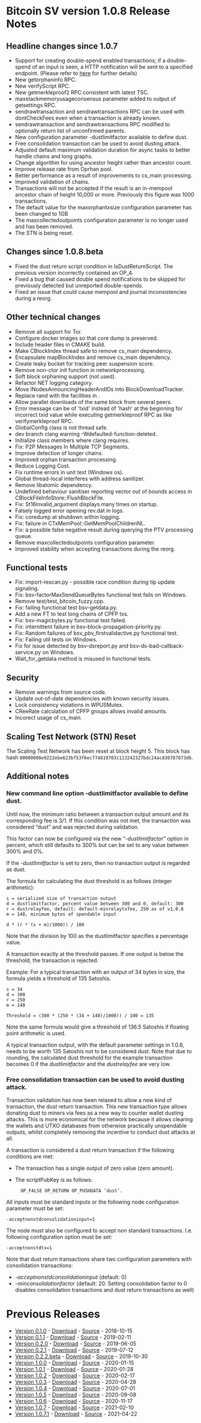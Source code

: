 # Bitcoin SV version 1.0.8 Release Notes

## Headline changes since 1.0.7
* Support for creating double-spend enabled transactions; if a double-spend of an input is seen,
a HTTP notification will be sent to a specified endpoint. (Please refer to
[here](https://github.com/bitcoin-sv-specs/protocol/double-spend-notifications.md) for further details)
* New getorphaninfo RPC.
* New verifyScript RPC.
* New getmerkleproof2 RPC consistent with latest TSC.
* maxstackmemoryusageconsensus parameter added to output of getsettings RPC.
* sendrawtransaction and sendrawtransactions RPC can be used with dontCheckFees even when a transaction is already known.
* sendrawtransaction and sendrawtransactions RPC modified to optionally return list of unconfirmed parents.
* New configuration parameter -dustlimitfactor available to define dust.
* Free consolidation transaction can be used to avoid dusting attack. 
* Adjusted default maximum validation duration for async tasks to better handle chains and long graphs.
* Change algorithm for using ancestor height rather than ancestor count.
* Improve release rate from Oprhan pool.
* Better performance as a result of improvements to cs_main processing.
* Improved validation of chains.
* Transactions will not be accepted if the result is an in-mempool ancestor chain of height 10,000 or more. Previously this figure was 1000 transactions.
* The default value for the maxorphantxsize configuration parameter has been changed to 1GB
* The maxcollectedoutpoints configuration parameter is no longer used and has been removed.
* The STN is being reset.

## Changes since 1.0.8.beta
* Fixed the dust return script condition in IsDustReturnScript. The previous version incorrectly contained an OP_4.
* Fixed a bug that caused double spend notifications to be skipped for previously detected but unreported double-spends.
* Fixed an issue that could cause mempool and journal inconsistencies during a reorg.

## Other technical changes
* Remove all support for Tor.
* Configure docker images so that core dump is preserved.
* Include header files in CMAKE build.
* Make CBlockIndex thread safe to remove cs_main dependency.
* Encapsulate mapBlockIndex and remove cs_main dependency.
* Create leaky bucket for tracking peer suspension score.
* Remove non-ctor init function in networkprocessing.
* Soft block orphaning support (not used).
* Refactor NET logging category.
* Move lNodesAnnouncingHeaderAndIDs into BlockDownloadTracker.
* Replace rand with the facilities in <random>.
* Allow parallel downloads of the same block from several peers.
* Error message can be of 'txid' instead of 'hash' at the beginning for incorrect txid value while executing getmerkleproof RPC as like verifymerkleproof RPC.
* GlobalConfig class is not thread safe.
* dev branch clang warning -Wdefaulted-function-deleted.
* Initialize class members where clang requires.
* Fix: P2P Messages In Multiple TCP Segments.
* Improve detection of longer chains.
* Improved orphan transaction processing.
* Reduce Logging Cost.
* Fix runtime errors in unit test (Windows os).
* Global thread-local interferes with address sanitizer.
* Remove libatomic dependency.
* Undefined behaviour sanitiser reporting vector out of bounds access in CBlockFileInfoStore::FlushBlockFile.
* Fix: St16invalid_argument displays many times on startup.
* Falsely logged error opening rev<xxxx>.dat in logs.
* Fix: coredump at shutdown within logging.
* Fix: failure in CTxMemPool::GetMemPoolChildrenNL.
* Fix: a possible false negative result during querying the PTV processing queue.
* Remove maxcollectedoutpoints configuration parameter.
* Improved stability when accepting transactions during the reorg.

## Functional tests
* Fix: import-rescan.py - possible race condition during tip update signaling.
* Fix: bsv-factorMaxSendQueueBytes functional test fails on Windows.
* Remove test/test_bitcoin_fuzzy.cpp.
* Fix: failing functional test bsv-getdata.py.
* Add a new FT to test long chains of CPFP txs.
* Fix: bsv-magicbytes.py functional test failed.
* Fix: internittent failure in bsv-block-propagation-priority.py.
* Fix: Random failures of bsv_pbv_firstvalidactive.py functional test.
* Fix: Failing util tests on Windows.
* Fix for issue detected by bsv-dsreport.py and bsv-ds-bad-callback-service.py on Windows.
* Wait_for_getdata method is misused in functional tests.

## Security
* Remove warnings from source code.
* Update out-of-date dependencies with known security issues.
* Lock consistency violations in WPUSMutex.
* CReeRate calculation of CPFP groups allows invalid amounts.
* Incorect usage of cs_main.

## Scaling Test Network (STN) Reset
The Scaling Test Network has been reset at block height 5. This block has hash 
`00000000e9222ebe623bf53f6ec774619703c113242327bdc24ac830787873d6`.

## Additional notes

### New command line option -dustlimitfactor available to define dust.

Until now, the minimum ratio between a transaction output amount and its corresponding fee is 3/1.
If this condition was not met, the transaction was considered “dust” and was rejected during validation.

This factor can now be configured via the new “*-dustlimitfactor*” option in percent, which still defaults
to 300% but can be set to any value between 300% and 0%.

If the *-dustlimitfactor* is set to zero, then no transaction output is regarded as dust.

The formula for calculating the dust threshold is as follows (integer arithmetic):

    s = serialized size of transaction output
    d = dustlimitfactor, percent value between 300 and 0, default: 300
    r = dustrelayfee, default: default-minrelaytxfee, 250 as of v1.0.8
    m = 148, minimum bytes of spendable input
    
    d * (r * (s + m)/1000)) / 100

Note that the division by 100 as the dustlimitfactor specifies a percentage value.

A transaction exactly at the threshold passes. If one output is below the threshold, the transaction is rejected.

Example: For a typical transaction with an output of 34 bytes in size, the formula yields a threshold of 135 Satoshis.

    s = 34
    d = 300
    r = 250
    m = 148
    
    Threshold = (300 * (250 * (34 + 148)/1000)) / 100 = 135

Note the same formula would give a threshold of 136.5 Satoshis if floating point arithmetic is used.

A typical transaction output, with the default parameter settings in 1.0.8, needs to be worth 135
Satoshis not to be considered dust. Note that due to rounding, the calculated dust threshold for the
example transaction becomes 0 if the *dustlimitfactor* and the *dustrelayfee* are very low.

### Free consolidation transaction can be used to avoid dusting attack.

Transaction validation has now been relaxed to allow a new kind of transaction, the dust return transaction.
This new transaction type allows donating dust to miners via fees as a new way to counter wallet dusting attacks.
This is more economical for the network because it allows clearing the wallets and UTXO databases from otherwise
practically unspendable outputs, whilst completely removing the incentive to conduct dust attacks at all.

A transaction is considered a dust return transaction if the following conditions are met:

- The transaction has a single output of zero value (zero amount).
- The scriptPubKey is as follows:

        OP_FALSE OP_RETURN OP_PUSHDATA ‘dust’.

All inputs must be standard inputs or the following node configuration parameter must be set:

    -acceptnonstdconsolidationinput=1

The node must also be configured to accept non standard transactions. I.e. following configuration option must be set:

    -acceptnonstdtx=1

Note that dust return transactions share two configuration parameters with consolidation transactions:

- *-acceptnonstdconsolidationinput* (default: 0)
- *-minconsolidationfactor* (default: 20. Setting consolidation factor to 0 disables consolidation transactions and dust return transactions as well)

# Previous Releases
* [Version 0.1.0](release-notes-v0.1.0.md) - [Download](https://download.bitcoinsv.io/bitcoinsv/0.1.0/) - [Source](https://github.com/bitcoin-sv/bitcoin-sv/tree/v0.1.0) - 2018-10-15
* [Version 0.1.1](release-notes-v0.1.1.md) - [Download](https://download.bitcoinsv.io/bitcoinsv/0.1.1/) - [Source](https://github.com/bitcoin-sv/bitcoin-sv/tree/v0.1.1) - 2019-02-11
* [Version 0.2.0](release-notes-v0.2.0.md) - [Download](https://download.bitcoinsv.io/bitcoinsv/0.2.0/) - [Source](https://github.com/bitcoin-sv/bitcoin-sv/tree/v0.2.0) - 2019-06-05
* [Version 0.2.1](release-notes-v0.2.1.md) - [Download](https://download.bitcoinsv.io/bitcoinsv/0.2.1/) - [Source](https://github.com/bitcoin-sv/bitcoin-sv/tree/v0.2.1) - 2019-07-12
* [Version 0.2.2.beta](release-notes-v0.2.2-beta.md) - [Download](https://download.bitcoinsv.io/bitcoinsv/0.2.2.beta/) - [Source](https://github.com/bitcoin-sv/bitcoin-sv/tree/v0.2.2.beta) - 2019-10-30
* [Version 1.0.0](release-notes-v1.0.0.md) - [Download](https://download.bitcoinsv.io/bitcoinsv/1.0.0/) - [Source](https://github.com/bitcoin-sv/bitcoin-sv/tree/v1.0.0) - 2020-01-15
* [Version 1.0.1](release-notes-v1.0.1.md) - [Download](https://download.bitcoinsv.io/bitcoinsv/1.0.1/) - [Source](https://github.com/bitcoin-sv/bitcoin-sv/tree/v1.0.1) - 2020-01-28
* [Version 1.0.2](release-notes-v1.0.2.md) - [Download](https://download.bitcoinsv.io/bitcoinsv/1.0.2/) - [Source](https://github.com/bitcoin-sv/bitcoin-sv/tree/v1.0.2) - 2020-02-17
* [Version 1.0.3](release-notes-v1.0.3.md) - [Download](https://download.bitcoinsv.io/bitcoinsv/1.0.3/) - [Source](https://github.com/bitcoin-sv/bitcoin-sv/tree/v1.0.3) - 2020-04-28
* [Version 1.0.4](release-notes-v1.0.4.md) - [Download](https://download.bitcoinsv.io/bitcoinsv/1.0.4/) - [Source](https://github.com/bitcoin-sv/bitcoin-sv/tree/v1.0.4) - 2020-07-01
* [Version 1.0.5](release-notes-v1.0.5.md) - [Download](https://download.bitcoinsv.io/bitcoinsv/1.0.5/) - [Source](https://github.com/bitcoin-sv/bitcoin-sv/tree/v1.0.5) - 2020-09-08
* [Version 1.0.6](release-notes-v1.0.6.md) - [Download](https://download.bitcoinsv.io/bitcoinsv/1.0.6/) - [Source](https://github.com/bitcoin-sv/bitcoin-sv/tree/v1.0.6) - 2020-11-17
* [Version 1.0.7](release-notes-v1.0.7.md) - [Download](https://download.bitcoinsv.io/bitcoinsv/1.0.7/) - [Source](https://github.com/bitcoin-sv/bitcoin-sv/tree/v1.0.7) - 2021-02-10
* [Version 1.0.7.1](release-notes-v1.0.7.1.md) - [Download](https://download.bitcoinsv.io/bitcoinsv/1.0.7.1/) - [Source](https://github.com/bitcoin-sv/bitcoin-sv/tree/v1.0.7.1) - 2021-04-22
